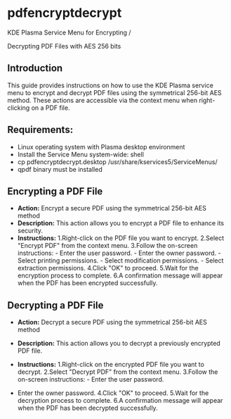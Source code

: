 # pdfencryptdecrypt
KDE Plasma Service Menu for Encrypting /

Decrypting PDF Files with AES 256 bits

## Introduction

This guide provides instructions on how to use the KDE Plasma service menu to encrypt and
decrypt PDF files using the symmetrical 256-bit AES method. These actions are accessible via the
context menu when right-clicking on a PDF file.

## Requirements:

- Linux operating system with Plasma desktop environment
- Install the Service Menu system-wide:
    shell
- cp pdfencryptdecrypt.desktop /usr/share/kservices5/ServiceMenus/
- qpdf binary must be installed

## Encrypting a PDF File

- **Action:** Encrypt a secure PDF using the symmetrical 256-bit AES method
- **Description:** This action allows you to encrypt a PDF file to enhance its security.
- **Instructions:**
    1.Right-click on the PDF file you want to encrypt.
    2.Select "Encrypt PDF" from the context menu.
    3.Follow the on-screen instructions:
       - Enter the user password.
       - Enter the owner password.
       - Select printing permissions.
       - Select modification permissions.
       - Select extraction permissions.
    4.Click "OK" to proceed.
    5.Wait for the encryption process to complete.
    6.A confirmation message will appear when the PDF has been encrypted successfully.

## Decrypting a PDF File

- **Action:** Decrypt a secure PDF using the symmetrical 256-bit AES method
- **Description:** This action allows you to decrypt a previously encrypted PDF file.
- **Instructions:**
    1.Right-click on the encrypted PDF file you want to decrypt.
    2.Select "Decrypt PDF" from the context menu.
    3.Follow the on-screen instructions:
       - Enter the user password.


- Enter the owner password.
4.Click "OK" to proceed.
5.Wait for the decryption process to complete.
6.A confirmation message will appear when the PDF has been decrypted successfully.
